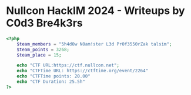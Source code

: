 # Nullcon HackIM 2024 - Writeups by C0d3 Bre4k3rs

```php
<?php
    $team_members = "5h4d0w N0am!ster L3d Pr0f3550rZak talsim";
    $team_points = 3268;
    $team_place = 15;

    echo "CTF URL:https://ctf.nullcon.net";
    echo "CTFTime URL: https://ctftime.org/event/2264"
    echo "CTFTime points: 20.00"
    echo "CTF Duration: 25.5h"
?>
```
